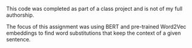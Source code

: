 This code was completed as part of a class project and is not of my full authorship.

The focus of this assignment was using BERT and pre-trained Word2Vec embeddings to find word substitutions that keep the context of a given sentence.

